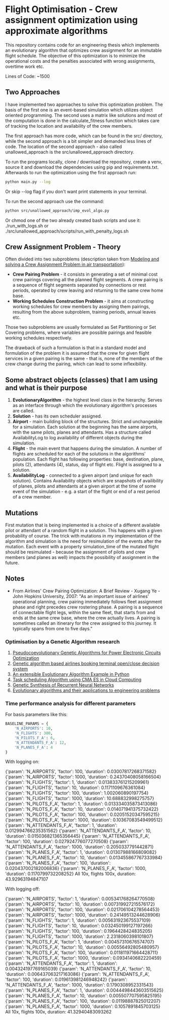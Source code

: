 # Flight Optimisation - Crew assignment optimization using approximate algorithms

This repository contains code for an engineering thesis which implements an evolutionary algorithm that optimizes crew assignment for an immutable flight schedule. The objective of this optimization is to minimize the operational costs and the penalties associated with wrong assignments, overtime work etc.

Lines of Code: ~1500

## Two Approaches

I have implemented two approaches to solve this optimization problem. The basis of the first one is an event-based simulation which utilizes object oriented programming. The second uses a matrix like solutions and most of the computation is done in the calculate_fitness function which takes care of tracking the location and availability of the crew members. 

The first approach has more code, which can be found in the src/ directory, while the second approach is a bit simpler and demanded less lines of code. The location of the second approach - also called unallowed_approach is the src/unallowed_approach directory. 

To run the programs locally, clone / download the repository, create a venv, source it and download the dependencies using pip and requirements.txt. Afterwards to run the optimization using the first approach run:
```bash
python main.py --log
```

Or skip --log flag if you don't want print statements in your terminal.

To run the second approach use the command:
```bash
python src/unallowed_approach/imp_evol_algo.py 
```

Or chmod one of the two already created bash scripts and use it: ./run_with_logs.sh or ./src/unallowed_approach/scripts/run_with_penalty_logs.sh


## Crew Assignment Problem - Theory

Often divided into two subproblems (description taken from [Modeling and solving a Crew Assignment Problem in air transportation](https://www.sciencedirect.com/science/article/abs/pii/S0377221705003760#:~:text=Introduction%20For%20airline%20companies%2C%20the,costs%20and%20fuel%20consumption%20costs)):

- **Crew Pairing Problem** - it consists in generating a set of minimal cost crew pairings covering all the planned flight segments. A crew pairing is a sequence of flight segments separated by connections or rest periods, operated by crew leaving and returning to the same crew home base.
- **Working Schedules Construction Problem** - it aims at constructing working schedules for crew members by assigning them pairings, resulting from the above subproblem, training periods, annual leaves etc.

Those two subproblems are usually formulated as Set Partitioning or Set Covering problems, where variables are possible pairings and feasible working schedules respectively.

The drawback of such a formulation is that in a standard model and formulation of the problem it is assumed that the crew for given flight services in a given pairing is the same - that is, none of the members of the crew change during the pairing, which can lead to some inflexibility.

## Some abstract objects (classes) that I am using and what is their purpose

1. **EvolutionaryAlgorithm** - the highest level class in the hierarchy. Serves as an interface through which the evolutionary algorithm's processes are called.
2. **Solution** - has its own scheduler assigned.
3. **Airport** - main building block of the structures. Strict and unchangeable for a simulation. Each solution at the beginning has the same airports, with the same pilots, planes and attendants. Has a structure called AvailabilityLog to log availability of different objects during the simulation.
4. **Flight** - the main event that happens during the simulation. A number of flights are scheduled for each of the solutions in the algorithms' population. Each flight has following properties: base, destination, plane, pilots (2), attendants (4), status, day of flight etc. Flight is assigned to a solution.
5. **AvailabilityLog** - connected to a given airport (and unique for each solution). Contains Availability objects which are snapshots of availibility of planes, pilots and attendants at a given airport at the time of some event of the simulation - e.g. a start of the flight or end of a rest period of a crew member.

## Mutations

First mutation that is being implemented is a choice of a different available pilot or attendant of a random flight in a solution. This happens with a given probability of course.
The trick with mutations in my implementation of the algorithm and simulation is the need for resimulation of the events after the mutation. Each event with a property simulation_time of the mutated flight should be resimulated - because the assignment of pilots and crew members (and planes as well) impacts the possibility of assignment in the future.


## Notes

- From Airlines' Crew Pairing Optimization: A Brief Review - Xugang Ye - John Hopkins University, 2007:
"As an important issue of airlines’ operational planning, crew pairing immediately follows fleet assignment phase and right precedes crew rostering phase. A pairing is a sequence of connectable flight legs, within the same fleet, that starts from and ends at the same crew base, where the crew actually lives. A pairing is sometimes called an itinerary for the crew assigned to this journey. It typically spans from one to five days."

### Optimisation by a Genetic Algorithm research

1. [Pseudocoevolutionary Genetic Algorithms for Power Electronic Circuits Optimization](https://web.archive.org/web/20110707025618/http://www.cs.sysu.edu.cn/~jzhang/papers/SMCC.pdf#)
2. [Genetic algorithm based airlines booking terminal open/close decision system](https://dl.acm.org/doi/abs/10.1145/2345396.2345426)
3. [An extensible Evolutionary Algorithm Example in Python](https://towardsdatascience.com/an-extensible-evolutionary-algorithm-example-in-python-7372c56a557b)
4. [Task scheduling Algorithm using CMA ES in Cloud Computing](https://jacet.srbiau.ac.ir/article_10641_f33706f4f318ee00b09343d530580343.pdf)
5. [Genetic Synthesis of Recurrent Neural Networks](http://arimaa.com/arimaa/about/Thesis/Thesis.pdf)
6. [Evolutionary algorithms and their applications to engineering problems](https://link.springer.com/article/10.1007/s00521-020-04832-8)

### Time performance analysis for different parameters

For basis parameters like this:

```python
BASELINE_PARAMS = {
    'N_AIRPORTS': 10,
    'N_FLIGHTS': 300,
    'N_PILOTS_F_A': 6,
    'N_ATTENDANTS_F_A': 12,
    'N_PLANES_F_A': 4
}
```

With logging on:

{'param': 'N_AIRPORTS', 'factor': 100, 'duration': 0.03007817268371582}
{'param': 'N_AIRPORTS', 'factor': 1000, 'duration': 0.24370408058166504}
{'param': 'N_FLIGHTS', 'factor': 1, 'duration': 0.013833761215209961}
{'param': 'N_FLIGHTS', 'factor': 10, 'duration': 0.1171109676361084}
{'param': 'N_FLIGHTS', 'factor': 100, 'duration': 1.002060890197754}
{'param': 'N_FLIGHTS', 'factor': 1000, 'duration': 10.688832998275757}
{'param': 'N_PILOTS_F_A', 'factor': 1, 'duration': 0.013334035873413086}
{'param': 'N_PILOTS_F_A', 'factor': 10, 'duration': 0.014071941375732422}
{'param': 'N_PILOTS_F_A', 'factor': 100, 'duration': 0.02051520347595215}
{'param': 'N_PILOTS_F_A', 'factor': 1000, 'duration': 0.10367083549499512}
{'param': 'N_ATTENDANTS_F_A', 'factor': 1, 'duration': 0.012994766235351562}
{'param': 'N_ATTENDANTS_F_A', 'factor': 10, 'duration': 0.015036821365356445}
{'param': 'N_ATTENDANTS_F_A', 'factor': 100, 'duration': 0.027924776077270508}
{'param': 'N_ATTENDANTS_F_A', 'factor': 1000, 'duration': 0.2050337791442871}
{'param': 'N_PLANES_F_A', 'factor': 1, 'duration': 0.01307988166809082}
{'param': 'N_PLANES_F_A', 'factor': 10, 'duration': 0.013455867767333984}
{'param': 'N_PLANES_F_A', 'factor': 100, 'duration': 0.020437002182006836}
{'param': 'N_PLANES_F_A', 'factor': 1000, 'duration': 0.1170799732208252}
All 10x, flights 100x, duration: 43.92963194847107

With logging off:

{'param': 'N_AIRPORTS', 'factor': 1, 'duration': 0.005341768264770508}
{'param': 'N_AIRPORTS', 'factor': 10, 'duration': 0.007319927215576172}
{'param': 'N_AIRPORTS', 'factor': 100, 'duration': 0.021706104278564453}
{'param': 'N_AIRPORTS', 'factor': 1000, 'duration': 0.24149513244628906}
{'param': 'N_FLIGHTS', 'factor': 1, 'duration': 0.005631923675537109}
{'param': 'N_FLIGHTS', 'factor': 10, 'duration': 0.032450199127197266}
{'param': 'N_FLIGHTS', 'factor': 100, 'duration': 0.1964428424835205}
{'param': 'N_FLIGHTS', 'factor': 1000, 'duration': 2.2318060398101807}
{'param': 'N_PILOTS_F_A', 'factor': 1, 'duration': 0.00457310676574707}
{'param': 'N_PILOTS_F_A', 'factor': 10, 'duration': 0.00556492805480957}
{'param': 'N_PILOTS_F_A', 'factor': 100, 'duration': 0.011811971664428711}
{'param': 'N_PILOTS_F_A', 'factor': 1000, 'duration': 0.0934140682220459}
{'param': 'N_ATTENDANTS_F_A', 'factor': 1, 'duration': 0.004324197769165039}
{'param': 'N_ATTENDANTS_F_A', 'factor': 10, 'duration': 0.006437063217163086}
{'param': 'N_ATTENDANTS_F_A', 'factor': 100, 'duration': 0.019613981246948242}
{'param': 'N_ATTENDANTS_F_A', 'factor': 1000, 'duration': 0.1790308952331543}
{'param': 'N_PLANES_F_A', 'factor': 1, 'duration': 0.0044498443603515625}
{'param': 'N_PLANES_F_A', 'factor': 10, 'duration': 0.005507707595825195}
{'param': 'N_PLANES_F_A', 'factor': 100, 'duration': 0.01198887825012207}
{'param': 'N_PLANES_F_A', 'factor': 1000, 'duration': 0.1057891845703125}
All 10x, flights 100x, duration: 41.32940483093262
